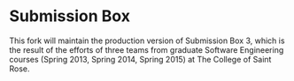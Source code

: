 # Submission Box

This fork will maintain the production version of Submission Box 3, which is the result of the efforts of three teams from graduate Software Engineering courses (Spring 2013, Spring 2014, Spring 2015) at The College of Saint Rose.

